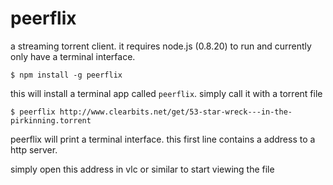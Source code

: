 # peerflix

a streaming torrent client.
it requires node.js (0.8.20) to run and currently only have a terminal interface.

	$ npm install -g peerflix

this will install a terminal app called `peerflix`. simply call it with a torrent file

	$ peerflix http://www.clearbits.net/get/53-star-wreck---in-the-pirkinning.torrent

peerflix will print a terminal interface. this first line contains a address to a http server.

simply open this address in vlc or similar to start viewing the file